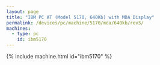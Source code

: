 ```yaml
---
layout: page
title: "IBM PC AT (Model 5170, 640Kb) with MDA Display"
permalink: /devices/pc/machine/5170/mda/640kb/rev3/
machines:
  - type: pc
    id: ibm5170
---
```


{% include machine.html id="ibm5170" %}
